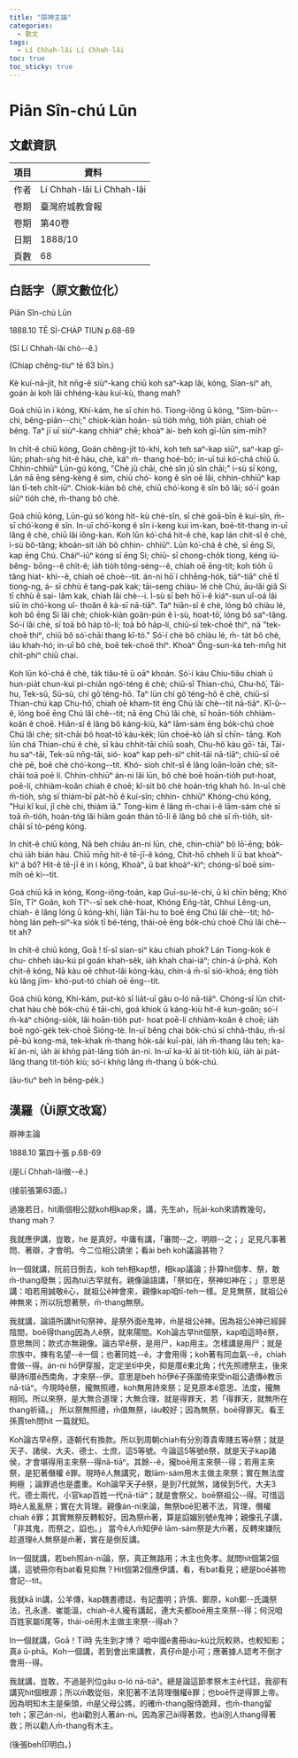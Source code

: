 ```yaml
---
title: "辯神主論"
categories:
  - 散文
tags:
  - Lí Chhah-lâi Lí Chhah-lâi
toc: true
toc_sticky: true
---
```


# Piān Sîn-chú Lūn

## 文獻資訊

| 項目 | 資料 |
|---|---|
| 作者 | Lí Chhah-lâi Lí Chhah-lâi |
| 卷期 | 臺灣府城教會報 |
| 卷期 | 第40卷 |
| 日期 | 1888/10 |
| 頁數 | 68 |

## 白話字（原文數位化）

Piān Sîn-chú Lūn

1888.10 TĒ SÌ-CHA̍P TIUN p.68-69

(Sī Lí Chhah-lâi chò--ê.)

(Chiap chêng-tiuⁿ tē 63 bīn.)

Kè kuí-nā-ji̍t, hit nn̄g-ê siùⁿ-kang chiū koh saⁿ-kap lâi, kóng, Sian-siⁿ ah, goán ài koh lâi chhéng-kàu kuí-kù, thang mah?

Goá chiū ìn i kóng, Khí-kám, he sī chin hó. Tiong-iông ū kóng, "Sím-būn--chi, bêng-piān--chi;" chiok-kiàn hoān- sū tio̍h mn̄g, tio̍h piān, chiah oē bêng. Taⁿ jī uī siùⁿ-kang chhiáⁿ chē; khoàⁿ ài- beh koh gī-lūn sím-mi̍h?

In chi̍t-ê chiū kóng, Goán chêng-ji̍t tò-khì, koh teh saⁿ-kap siūⁿ, saⁿ-kap gī- lūn; phah-sǹg hit-ê hàu, chè, káⁿ m̄- thang hoè-bô; in-uī tuì kó͘-chá chiū ū. Chhin-chhiūⁿ Lūn-gú kóng, "Chè jû chāi, chè sîn jû sîn chāi;" ì-sù sī kóng, Lán nā ēng sêng-kèng ê sim, chiū chó͘- kong ê sîn oē lâi, chhin-chhiūⁿ kap lán tī-teh chi̍t-iūⁿ. Chiok-kiàn bô chè, chiū chó͘-kong ê sîn bô lâi; só͘-í goán siūⁿ tio̍h chè, m̄-thang bô chè.

Goá chiū kóng, Lūn-gú só͘ kóng hit- kù chè-sîn, sī chè goā-bīn ê kuí-sîn, m̄- sī chó͘-kong ê sîn. In-uī chó͘-kong ê sîn í-keng kui im-kan, boē-tit-thang in-uī lâng ê chè, chiū lâi iông-kan. Koh lūn kó͘-chá hit-ê chè, kap lán chit-sî ê chè, ì-sù bô-tâng; khoán-sit ia̍h bô chhin- chhiūⁿ. Lūn kó͘-chá ê chè, sī ēng Si, kap ēng Chú. Cháiⁿ-iūⁿ kóng sī ēng Si; chiū- sī chong-cho̍k tiong, kéng iú-bêng- bōng--ê chi̍t-ê; ia̍h tio̍h tông-sèng--ê, chiah oē ēng-tit; koh tio̍h ū tâng hiat- khì--ê, chiah oē choè--tit. án-ni hō͘ i chhēng-ho̍k, tiāⁿ-tiāⁿ chē tī tiong-ng, á- sī chhù ê tang-pak kak; tāi-seng chiàu- lé chè Chú, āu-lâi giâ Si tī chhù ê sai- lâm kak, chiah lâi chè--i. Ì-sù sī beh hō͘ i-ê kiáⁿ-sun uî-oá lâi siū in chó͘-kong uî- thoân ê kà-sī nā-tiāⁿ. Taⁿ hiān-sî ê chè, lóng bô chiàu lé, koh bô ēng Si lâi chè; chiok-kiàn goân-pún ê ì-sù, hoat-tō͘, lóng bô saⁿ-tâng. Só͘-í lâi chè, sī toā bô ha̍p tō-lí; toā bô ha̍p-lí, chiū-sī tek-choē thiⁿ, nā "tek-choē thiⁿ, chiū bô só͘-chāi thang kî-tó." Só͘-í chè bô chiàu lé, m̄- ta̍t bô chè, iáu khah-hó; in-uī bô chè, boē tek-choē thiⁿ. Khoàⁿ Ông-sun-ká teh-mn̄g hit chi̍t-phiⁿ chiū chai.

Koh lūn kó͘-chá ê chè, ta̍k tiâu-tē ū oāⁿ khoán. Só͘-í kàu Chiu-tiâu chiah ū hun-pia̍t chun-kuì pi-chiān ngó͘-téng ê chè; chiū-sī Thian-chú, Chu-hô͘, Tāi-hu, Tek-sū, Sū-sù, chí gō͘ téng-hō. Taⁿ lūn chí gō͘ téng-hō ê chè, chiū-sī Thian-chú kap Chu-hô͘, chiah oē kham-tit ēng Chú lâi chè--tit nā-tiāⁿ. Kî-û--ê, lóng boē ēng Chú lâi chè--tit; nā ēng Chú lâi chè, sī hoān-tio̍h chhiàm-koân ê choē. Hiān-sî ê lâng bô káng-kiù, káⁿ lām-sám ēng bo̍k-chú choè Chú lâi chè; si̍t-chāi bô hoat-tō͘ kàu-ke̍k; lūn choē-kò ia̍h sī chīn- tāng. Koh lūn chá Thian-chú ê chè, sī kàu chhit-tāi chiū soah, Chu-hô͘ kàu gō͘- tāi, Tāi-hu saⁿ-tāi, Tek-sū nn̄g-tāi, sió- koaⁿ kap peh-sìⁿ chi̍t-tāi nā-tiāⁿ; chiū-sī oē chè pē, boē chè chó͘-kong--tit. Khó- sioh chit-sî ê lâng loān-loān chè; si̍t-chāi toā poē lí. Chhin-chhiūⁿ án-ni lâi lūn, bô chè boē hoān-tio̍h put-hoat, poē-lí, chhiàm-koân chiah ê choē; kî-si̍t bô chè hoán-tńg khah hó. In-uī chè m̄-tio̍h, sǹg sī thiám-bī pa̍t-hō ê kuí-sîn; chhin- chhiūⁿ Khóng-chú kóng, "Hui kî kuí, jî chè chi, thiám iā." Tong-kim ê lâng m̄-chai i-ê lām-sám chè sī toā m̄-tio̍h, hoán-tńg lâi hiâm goán thàn tō-lí ê lâng bô chè sī m̄-tio̍h, si̍t-chāi sī tò-péng kóng.

In chi̍t-ê chiū kóng, Nā beh chiàu án-ni lūn, chè, chin-chiàⁿ bô lō͘-ēng; bo̍k- chú ia̍h bián hàu. Chiū mn̄g hit-ê tē-jī-ê kóng, Chit-hō chheh lí ū bat khoàⁿ-kìⁿ á bô? Hit-ê tē-jī ê ìn i kóng, Khoàⁿ, ū bat khoàⁿ-kìⁿ; chóng-sī boē sím-mi̍h oē kì--tit.

Goá chiū kā in kóng, Kong-iông-toān, kap Guī-su-lé-chì, ū kì chīn bêng; Khó͘ Sīn, Tīⁿ Goân, koh Tīⁿ--sī sek chè-hoat, Khóng Eńg-ta̍t, Chhui Lêng-un, chiah- ê lâng lóng ū kóng-khí, liân Tāi-hu to boē ēng Chú lâi chè--tit; hô-hòng lán peh-sìⁿ-ka sio̍k tī bé-téng, thái-oē ēng bo̍k-chú choè Chú lâi chè--tit ah?

In chi̍t-ê chiū kóng, Goā ! tī-sî sian-siⁿ kàu chiah phok? Lán Tiong-kok ê chu- chheh iáu-kú pí goán khah-se̍k, ia̍h khah chai-iáⁿ; chin-á ū-phā. Koh chi̍t-ê kóng, Nā kàu oē chhut-lâi kóng-kàu, chin-á m̄-sī sió-khoá; èng tio̍h kù lâng jīm- khó-put-tó chiah oē ēng--tit.

Goá chiū kóng, Khí-kám, put-kò sī lia̍t-uī gâu o-ló nā-tiāⁿ. Chóng-sī lūn chit-chat hàu chè bo̍k-chú ê tāi-chì, goá khiok ū káng-kiù hit-ê kun-goân; só͘-í m̄-káⁿ chiông-sio̍k, lâi hoān-tio̍h put- hoat poē-lí chhiàm-koân ê choē; ia̍h boē ngó͘-ge̍k tek-choē Siōng-tè. In-uī bêng chai bo̍k-chú sī chhâ-thâu, m̄-sī pē-bú kong-má, tek-khak m̄-thang ho̍k-sāi kuī-pài, ia̍h m̄-thang lâu teh; ka-kī án-ni, ia̍h ài khǹg pa̍t-lâng tio̍h án-ni. In-uī ka-kī ài tit-tio̍h kiù, ia̍h ài pa̍t- lâng thang tit-tio̍h kiù; só͘-í khǹg lâng m̄-thang ū bo̍k-chú.

(āu-tiuⁿ beh ìn bêng-pe̍k.)

## 漢羅（Ùi原文改寫）

辯神主論

1888.10 第四十張 p.68-69

(是Lí Chhah-lâi做--ê.)

(接前張第63面。)

過幾若日，hit兩個相公就koh相kap來，講，先生ah，阮ài-koh來請教幾句，thang mah？

我就應伊講，豈敢，he 是真好。中庸有講，「審問--之，明辯--之；」足見凡事著問、著辯，才會明。今二位相公請坐；看ài beh koh議論甚物？

In一個就講，阮前日倒去，koh teh相kap想，相kap議論；扑算hit個孝、祭，敢m̄-thang廢無；因為tuì古早就有。親像論語講，「祭如在，祭神如神在；」意思是講：咱若用誠敬ê心，就祖公ê神會來，親像kap咱tī-teh一樣。足見無祭，就祖公ê神無來；所以阮想著祭，m̄-thang無祭。

我就講，論語所講hit句祭神，是祭外面ê鬼神，m̄是祖公ê神。因為祖公ê神已經歸陰間，boē得thang因為人ê祭，就來陽間。Koh論古早hit個祭，kap咱這時ê祭，意思無同；款式亦無親像。論古早ê祭，是用尸，kap用主。怎樣講是用尸；就是宗族中，揀有名望--ê一個；也著同姓--ê，才會用得；koh著有同血氣--ê，chiah會做--得。án-ni hō͘伊穿服，定定坐tī中央，抑是厝ê東北角；代先照禮祭主，後來舉詩tī厝ê西南角，才來祭--伊。意思是beh hō͘伊ê子孫圍倚來受in祖公遺傳ê教示nā-tiāⁿ。今現時ê祭，攏無照禮，koh無用詩來祭；足見原本ê意思、法度，攏無相同。所以來祭，是大無合道理；大無合理，就是得罪天，若「得罪天，就無所在thang祈禱。」 所以祭無照禮，m̄值無祭，iáu較好；因為無祭，boē得罪天。看王孫賈teh問hit 一篇就知。

Koh論古早ê祭，逐朝代有換款。所以到周朝chiah有分別尊貴卑賤五等ê祭；就是天子、諸侯、大夫、德士、士庶，這5等號。今論這5等號ê祭，就是天子kap諸侯，才會堪得用主來祭--得nā-tiāⁿ。其餘--ê，攏boē用主來祭--得；若用主來祭，是犯著僭權 ê罪。現時ê人無講究，敢lām-sám用木主做主來祭；實在無法度夠極 ；論罪過也是盡重。Koh論早天子ê祭，是到7代就煞，諸侯到5代，大夫3代，德士兩代，小官kap百姓一代nā-tiāⁿ；就是會祭父，boē祭祖公--得。可惜這時ê人亂亂祭；實在大背理。親像án-ni來論，無祭boē犯著不法，背理，僭權chiah ê罪；其實無祭反轉較好。因為祭m̄著，算是諂媚別號ê鬼神；親像孔子講，「非其鬼，而祭之，諂也。」 當今ê人m̄知伊ê lām-sám祭是大m̄著，反轉來嫌阮趁道理ê人無祭是m̄著，實在是倒反講。

In一個就講，若beh照án-ni論，祭，真正無路用；木主也免孝。就問hit個第2個講，這號冊你有bat看見抑無？Hit個第2個應伊講，看，有bat看見；總是boē甚物會記--tit。

我就kā in講，公羊傳，kap魏書禮誌，有記盡明；許慎、鄭原，koh鄭--氏識祭法，孔永達、崔能溫，chiah-ê人攏有講起，連大夫都boē用主來祭--得；何況咱百姓家屬tī尾等，thái-oē用木主做主來祭--得ah？

In一個就講，Goā！Tī時 先生到才博？ 咱中國ê書冊iáu-kú比阮較熟，也較知影；真á ū-phā。Koh一個講，若到會出來講教，真仔m̄是小可；應著據人認考不倒才會用--得。

我就講，豈敢，不過是列位gâu o-ló nā-tiāⁿ。總是論這節孝祭木主ê代誌，我卻有講究hit個根源；所以m̄敢從俗，來犯著不法背理僭權ê罪；也boē忤逆得罪上帝。因為明知木主是柴頭，m̄是父母公媽，的確m̄-thang服侍跪拜，也m̄-thang留teh；家己án-ni，也ài勸別人著án-ni。因為家己ài得著救，也ài別人thang得著救；所以勸人m̄-thang有木主。

(後張beh印明白。)
